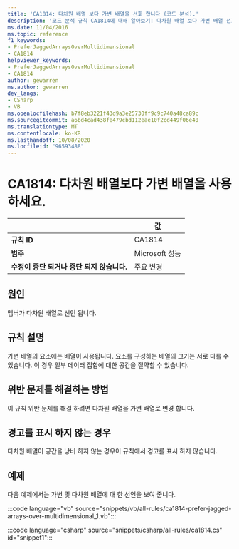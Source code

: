 ```yaml
---
title: 'CA1814: 다차원 배열 보다 가변 배열을 선호 합니다 (코드 분석).'
description: '코드 분석 규칙 CA1814에 대해 알아보기: 다차원 배열 보다 가변 배열 선호'
ms.date: 11/04/2016
ms.topic: reference
f1_keywords:
- PreferJaggedArraysOverMultidimensional
- CA1814
helpviewer_keywords:
- PreferJaggedArraysOverMultidimensional
- CA1814
author: gewarren
ms.author: gewarren
dev_langs:
- CSharp
- VB
ms.openlocfilehash: b7f8eb3221f43d9a3e25730ff9c9c740a48ca89c
ms.sourcegitcommit: a6bd4cad438fe479cbd112eae10f2cd449f06e40
ms.translationtype: MT
ms.contentlocale: ko-KR
ms.lasthandoff: 10/08/2020
ms.locfileid: "96593488"
---
```

# <a name="ca1814-prefer-jagged-arrays-over-multidimensional"></a>CA1814: 다차원 배열보다 가변 배열을 사용하세요.

| | 값 |
|-|-|
| **규칙 ID** |CA1814|
| **범주** |Microsoft 성능|
| **수정이 중단 되거나 중단 되지 않습니다.** |주요 변경|

## <a name="cause"></a>원인

멤버가 다차원 배열로 선언 됩니다.

## <a name="rule-description"></a>규칙 설명

가변 배열의 요소에는 배열이 사용됩니다. 요소를 구성하는 배열의 크기는 서로 다를 수 있습니다. 이 경우 일부 데이터 집합에 대한 공간을 절약할 수 있습니다.

## <a name="how-to-fix-violations"></a>위반 문제를 해결하는 방법

이 규칙 위반 문제를 해결 하려면 다차원 배열을 가변 배열로 변경 합니다.

## <a name="when-to-suppress-warnings"></a>경고를 표시 하지 않는 경우

다차원 배열이 공간을 낭비 하지 않는 경우이 규칙에서 경고를 표시 하지 않습니다.

## <a name="example"></a>예제

다음 예제에서는 가변 및 다차원 배열에 대 한 선언을 보여 줍니다.

:::code language="vb" source="snippets/vb/all-rules/ca1814-prefer-jagged-arrays-over-multidimensional_1.vb":::

:::code language="csharp" source="snippets/csharp/all-rules/ca1814.cs" id="snippet1":::
